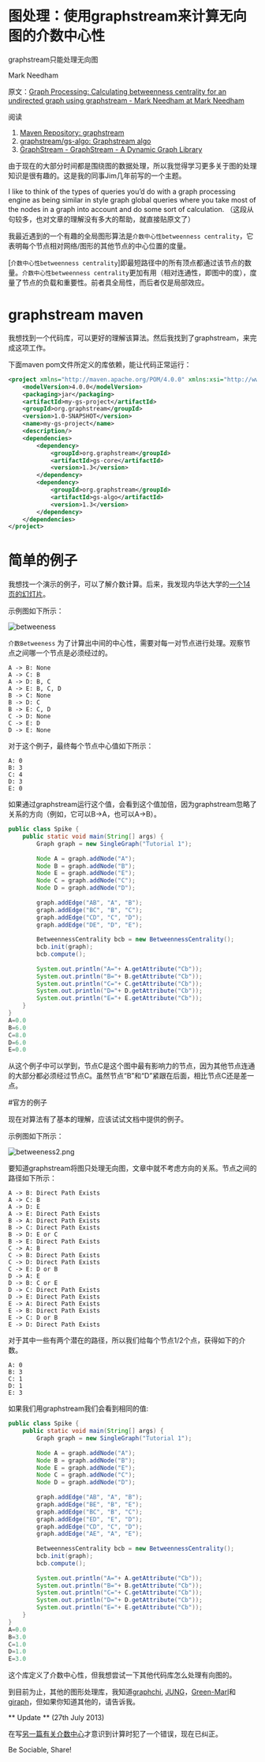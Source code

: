# 图处理：使用graphstream来计算无向图的介数中心性

graphstream只能处理无向图

Mark Needham

原文：[Graph Processing: Calculating betweenness centrality for an undirected graph using graphstream - Mark Needham at Mark Needham ](http://www.markhneedham.com/blog/2013/07/19/graph-processing-calculating-betweenness-centrality-for-an-undirected-graph-using-graphstream/)

阅读

1. [Maven Repository: graphstream ](http://mvnrepository.com/search?q=graphstream)
2. [graphstream/gs-algo: Graphstream algo ](https://github.com/graphstream/gs-algo)
3. [GraphStream - GraphStream - A Dynamic Graph Library ](http://graphstream-project.org/)

由于现在的大部分时间都是围绕图的数据处理，所以我觉得学习更多关于图的处理知识是很有趣的。这是我的同事Jim几年前写的一个主题。

I like to think of the types of queries you’d do with a graph processing engine as being similar in style graph global queries where you take most of the nodes in a graph into account and do some sort of calculation.
（这段从句较多，也对文章的理解没有多大的帮助，就直接贴原文了）

我最近遇到的一个有趣的全局图形算法是`介数中心性betweenness centrality`，它表明每个节点相对网络/图形的其他节点的中心位置的度量。

[`介数中心性betweenness centrality`]即最短路径中的所有顶点都通过该节点的数量。`介数中心性betweenness centrality`更加有用（相对连通性，即图中的度），度量了节点的负载和重要性。前者具全局性，而后者仅是局部效应。

# graphstream maven

我想找到一个代码库，可以更好的理解该算法。然后我找到了graphstream，来完成这项工作。

下面maven pom文件所定义的库依赖，能让代码正常运行：

```xml
<project xmlns="http://maven.apache.org/POM/4.0.0" xmlns:xsi="http://www.w3.org/2001/XMLSchema-instance" xsi:schemaLocation="http://maven.apache.org/POM/4.0.0 http://maven.apache.org/xsd/maven-4.0.0.xsd">
    <modelVersion>4.0.0</modelVersion>
    <packaging>jar</packaging>
    <artifactId>my-gs-project</artifactId>
    <groupId>org.graphstream</groupId>
    <version>1.0-SNAPSHOT</version>
    <name>my-gs-project</name>
    <description/>
    <dependencies>
        <dependency>
            <groupId>org.graphstream</groupId>
            <artifactId>gs-core</artifactId>
            <version>1.3</version>
        </dependency>
        <dependency>
            <groupId>org.graphstream</groupId>
            <artifactId>gs-algo</artifactId>
            <version>1.3</version>
        </dependency>
    </dependencies>
</project>
```

# 简单的例子

我想找一个演示的例子，可以了解介数计算。后来，我发现内华达大学的[一个14页的幻灯片](http://www.cse.unr.edu/~mgunes/cs765/cs790f09/Lecture13.ppt)。

示例图如下所示：
<!--![betweeness](img/betweeness.png)-->
![betweeness](http://www.markhneedham.com/blog/wp-content/uploads/2013/07/betweeness.png)

`介数Betweeness`
为了计算出中间的中心性，需要对每一对节点进行处理。观察节点之间哪一个节点是必须经过的。

```
A -> B: None
A -> C: B
A -> D: B, C
A -> E: B, C, D
B -> C: None
B -> D: C
B -> E: C, D
C -> D: None
C -> E: D
D -> E: None
```

对于这个例子，最终每个节点中心值如下所示：

```
A: 0
B: 3
C: 4
D: 3
E: 0
```

如果通过graphstream运行这个值，会看到这个值加倍，因为graphstream忽略了关系的方向（例如，它可以B->A，也可以A->B）。

```java
public class Spike {
    public static void main(String[] args) {
        Graph graph = new SingleGraph("Tutorial 1");
 
        Node A = graph.addNode("A");
        Node B = graph.addNode("B");
        Node E = graph.addNode("E");
        Node C = graph.addNode("C");
        Node D = graph.addNode("D");
 
        graph.addEdge("AB", "A", "B");
        graph.addEdge("BC", "B", "C");
        graph.addEdge("CD", "C", "D");
        graph.addEdge("DE", "D", "E");
 
        BetweennessCentrality bcb = new BetweennessCentrality();
        bcb.init(graph);
        bcb.compute();
 
        System.out.println("A="+ A.getAttribute("Cb"));
        System.out.println("B="+ B.getAttribute("Cb"));
        System.out.println("C="+ C.getAttribute("Cb"));
        System.out.println("D="+ D.getAttribute("Cb"));
        System.out.println("E="+ E.getAttribute("Cb"));
    }
}
A=0.0
B=6.0
C=8.0
D=6.0
E=0.0
```
从这个例子中可以学到，节点C是这个图中最有影响力的节点，因为其他节点连通的大部分都必须经过节点C。虽然节点“B”和“D”紧跟在后面，相比节点C还是差一点。

#官方的例子

现在对算法有了基本的理解，应该试试文档中提供的例子。

示例图如下所示：

<!--![betweeness2.png](img/betweeness2.png)-->
![betweeness2.png](http://www.markhneedham.com/blog/wp-content/uploads/2013/07/betweeness2.png)

要知道graphstream将图只处理无向图，文章中就不考虑方向的关系。节点之间的路径如下所示：

```
A -> B: Direct Path Exists
A -> C: B
A -> D: E
A -> E: Direct Path Exists
B -> A: Direct Path Exists
B -> C: Direct Path Exists
B -> D: E or C
B -> E: Direct Path Exists
C -> A: B
C -> B: Direct Path Exists
C -> D: Direct Path Exists
C -> E: D or B
D -> A: E
D -> B: C or E
D -> C: Direct Path Exists
D -> E: Direct Path Exists
E -> A: Direct Path Exists
E -> B: Direct Path Exists
E -> C: D or B
E -> D: Direct Path Exists
```

对于其中一些有两个潜在的路径，所以我们给每个节点1/2个点，获得如下的介数。

```
A: 0
B: 3
C: 1
D: 1
E: 3
```
如果我们用graphstream我们会看到相同的值:

```java
public class Spike {
    public static void main(String[] args) {
        Graph graph = new SingleGraph("Tutorial 1");
 
        Node A = graph.addNode("A");
        Node B = graph.addNode("B");
        Node E = graph.addNode("E");
        Node C = graph.addNode("C");
        Node D = graph.addNode("D");
 
        graph.addEdge("AB", "A", "B");
        graph.addEdge("BE", "B", "E");
        graph.addEdge("BC", "B", "C");
        graph.addEdge("ED", "E", "D");
        graph.addEdge("CD", "C", "D");
        graph.addEdge("AE", "A", "E");
 
        BetweennessCentrality bcb = new BetweennessCentrality();
        bcb.init(graph);
        bcb.compute();
 
        System.out.println("A="+ A.getAttribute("Cb"));
        System.out.println("B="+ B.getAttribute("Cb"));
        System.out.println("C="+ C.getAttribute("Cb"));
        System.out.println("D="+ D.getAttribute("Cb"));
        System.out.println("E="+ E.getAttribute("Cb"));
    }
}
A=0.0
B=3.0
C=1.0
D=1.0
E=3.0
```
这个库定义了介数中心性，但我想尝试一下其他代码库怎么处理有向图的。

到目前为止，其他的图形处理库，我知道[graphchi](graphchi), [JUNG](http://jung.sourceforge.net/)，[Green-Marl](https://github.com/stanford-ppl/Green-Marl)和[giraph](http://giraph.apache.org/)，但如果你知道其他的，请告诉我。

** Update ** (27th July 2013)

在写[另一篇有关介数中心](http://www.markhneedham.com/blog/2013/07/27/graph-processing-betweeness-centrality-neo4js-cypher-vs-graphstream/)才意识到计算时犯了一个错误，现在已纠正。

Be Sociable, Share!
